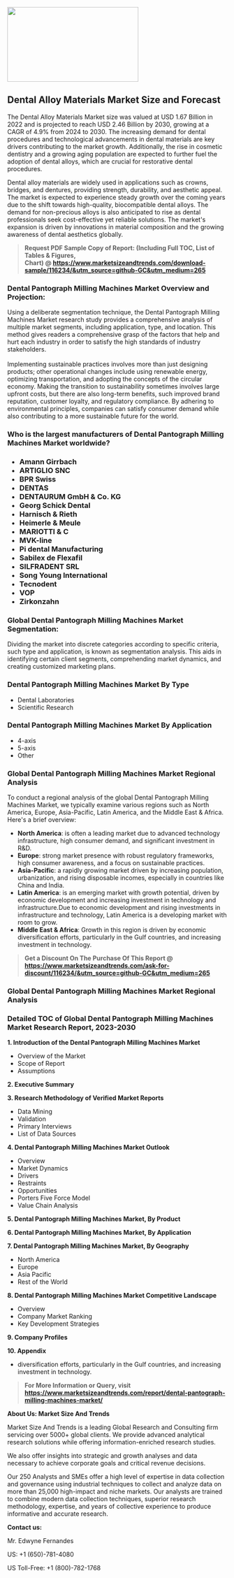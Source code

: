 <p><img class="alignnone size-medium wp-image-20088" src="https://ffe5etoiles.com/wp-content/uploads/2024/12/MST1-300x171.png" alt="" width="300" height="171" /></p><h2>Dental Alloy Materials Market Size and Forecast</h2><p>The Dental Alloy Materials Market size was valued at USD 1.67 Billion in 2022 and is projected to reach USD 2.46 Billion by 2030, growing at a CAGR of 4.9% from 2024 to 2030. The increasing demand for dental procedures and technological advancements in dental materials are key drivers contributing to the market growth. Additionally, the rise in cosmetic dentistry and a growing aging population are expected to further fuel the adoption of dental alloys, which are crucial for restorative dental procedures.</p><p>Dental alloy materials are widely used in applications such as crowns, bridges, and dentures, providing strength, durability, and aesthetic appeal. The market is expected to experience steady growth over the coming years due to the shift towards high-quality, biocompatible dental alloys. The demand for non-precious alloys is also anticipated to rise as dental professionals seek cost-effective yet reliable solutions. The market's expansion is driven by innovations in material composition and the growing awareness of dental aesthetics globally.</p></p><blockquote id="" class=""><strong>Request PDF Sample Copy of Report: (Including Full TOC, List of Tables &amp; Figures, Chart)&nbsp;@&nbsp;<strong><a href="https://www.marketsizeandtrends.com/download-sample/116234/&utm_source=github-GC&utm_medium=265" target="_blank">https://www.marketsizeandtrends.com/download-sample/116234/&utm_source=github-GC&utm_medium=265</a></strong></strong></blockquote><h3 id="" class="">Dental Pantograph Milling Machines Market&nbsp;Overview and Projection:</h3><p id="" class="">Using a deliberate segmentation technique, the Dental Pantograph Milling Machines Market research study provides a comprehensive analysis of multiple market segments, including application, type, and location. This method gives readers a comprehensive grasp of the factors that help and hurt each industry in order to satisfy the high standards of industry stakeholders. <br /> <br />Implementing sustainable practices involves more than just designing products; other operational changes include using renewable energy, optimizing transportation, and adopting the concepts of the circular economy. Making the transition to sustainability sometimes involves large upfront costs, but there are also long-term benefits, such improved brand reputation, customer loyalty, and regulatory compliance. By adhering to environmental principles, companies can satisfy consumer demand while also contributing to a more sustainable future for the world.</p><h3 id="" class="">Who is the largest manufacturers of&nbsp;Dental Pantograph Milling Machines Market worldwide?</h3><h3 class=""><p><ul><li>Amann Girrbach </li><li> ARTIGLIO SNC </li><li> BPR Swiss </li><li> DENTAS </li><li> DENTAURUM GmbH & Co. KG </li><li> Georg Schick Dental </li><li> Harnisch & Rieth </li><li> Heimerle & Meule </li><li> MARIOTTI & C </li><li> MVK-line </li><li> Pi dental Manufacturing </li><li> Sabilex de Flexafil </li><li> SILFRADENT SRL </li><li> Song Young International </li><li> Tecnodent </li><li> VOP </li><li> Zirkonzahn</li></ul></p></h3><h3 id="" class="">Global&nbsp;Dental Pantograph Milling Machines Market Segmentation:</h3><p id="" class="">Dividing the market into discrete categories according to specific criteria, such type and application, is known as segmentation analysis. This aids in identifying certain client segments, comprehending market dynamics, and creating customized marketing plans.</p><h3 id="" class="">Dental Pantograph Milling Machines Market&nbsp;By Type</h3><p><p><ul><li>Dental Laboratories </li><li> Scientific Research</p></li></ul></p></p><h3 id="" class="">Dental Pantograph Milling Machines Market&nbsp;By Application</h3><p class=""><p><ul><li>4-axis </li><li> 5-axis </li><li> Other</li></ul></p></p><h3 id="" class="">Global Dental Pantograph Milling Machines Market Regional Analysis</h3><p id="" class="">To conduct a regional analysis of the global Dental Pantograph Milling Machines Market, we typically examine various regions such as North America, Europe, Asia-Pacific, Latin America, and the Middle East &amp; Africa. Here's a brief overview:</p><ul><li><strong>North America</strong>: is often a leading market due to advanced technology infrastructure, high consumer demand, and significant investment in R&amp;D.</li><li><strong>Europe</strong>: strong market presence with robust regulatory frameworks, high consumer awareness, and a focus on sustainable practices.</li><li><strong>Asia-Pacific</strong>: a rapidly growing market driven by increasing population, urbanization, and rising disposable incomes, especially in countries like China and India.</li><li><strong>Latin America</strong>: is an emerging market with growth potential, driven by economic development and increasing investment in technology and infrastructure.Due to economic development and rising investments in infrastructure and technology, Latin America is a developing market with room to grow.</li><li><strong>Middle East &amp; Africa</strong>: Growth in this region is driven by economic diversification efforts, particularly in the Gulf countries, and increasing investment in technology.</li></ul><blockquote id="" class=""><strong>Get a Discount On The Purchase Of This Report @ <strong><a href="https://www.marketsizeandtrends.com/ask-for-discount/116234/&utm_source=github-GC&utm_medium=265" target="_blank">https://www.marketsizeandtrends.com/ask-for-discount/116234/&utm_source=github-GC&utm_medium=265</a></strong></strong></blockquote><h3 id="" class="">Global Dental Pantograph Milling Machines Market Regional Analysis</h3><h3 id="" class="">Detailed TOC of Global Dental Pantograph Milling Machines Market Research Report, 2023-2030</h3><p id="" class=""><strong>1. Introduction of the Dental Pantograph Milling Machines Market</strong></p><ul><li>Overview of the Market</li><li>Scope of Report</li><li>Assumptions</li></ul><p id="" class=""><strong>2. Executive Summary</strong></p><p id="" class=""><strong>3. Research Methodology of Verified Market Reports</strong></p><ul><li>Data Mining</li><li>Validation</li><li>Primary Interviews</li><li>List of Data Sources</li></ul><p id="" class=""><strong>4. Dental Pantograph Milling Machines Market Outlook</strong></p><ul><li>Overview</li><li>Market Dynamics</li><li>Drivers</li><li>Restraints</li><li>Opportunities</li><li>Porters Five Force Model</li><li>Value Chain Analysis</li></ul><p id="" class=""><strong>5. Dental Pantograph Milling Machines Market, By Product</strong></p><p id="" class=""><strong>6. Dental Pantograph Milling Machines Market, By Application</strong></p><p id="" class=""><strong>7. Dental Pantograph Milling Machines Market, By Geography</strong></p><ul><li>North America</li><li>Europe</li><li>Asia Pacific</li><li>Rest of the World</li></ul><p id="" class=""><strong>8. Dental Pantograph Milling Machines Market Competitive Landscape</strong></p><ul><li>Overview</li><li>Company Market Ranking</li><li>Key Development Strategies</li></ul><p id="" class=""><strong>9. Company Profiles</strong></p><p id="" class=""><strong>10. Appendix</strong></p><ul><li>diversification efforts, particularly in the Gulf countries, and increasing investment in technology.</li></ul><blockquote id="" class=""><strong>For More Information or Query, visit <strong><strong><a href="https://www.marketsizeandtrends.com/report/dental-pantograph-milling-machines-market/" target="_blank">https://www.marketsizeandtrends.com/report/dental-pantograph-milling-machines-market/</a></strong></strong></strong></blockquote><p id="" class=""><strong>About Us: Market Size And Trends</strong></p><p id="" class="">Market Size And Trends is a leading Global Research and Consulting firm servicing over 5000+ global clients. We provide advanced analytical research solutions while offering information-enriched research studies.</p><p id="" class="">We also offer insights into strategic and growth analyses and data necessary to achieve corporate goals and critical revenue decisions.</p><p id="" class="">Our 250 Analysts and SMEs offer a high level of expertise in data collection and governance using industrial techniques to collect and analyze data on more than 25,000 high-impact and niche markets. Our analysts are trained to combine modern data collection techniques, superior research methodology, expertise, and years of collective experience to produce informative and accurate research.</p><p id="" class=""><strong>Contact us:</strong></p><p id="" class="">Mr. Edwyne Fernandes</p><p id="" class="">US: +1 (650)-781-4080</p><p id="" class="">US Toll-Free: +1 (800)-782-1768</p>
